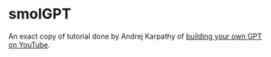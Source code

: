 # smolGPT
An exact copy of tutorial done by Andrej Karpathy of [building your own GPT on YouTube](https://www.youtube.com/watch?v=kCc8FmEb1nY).
